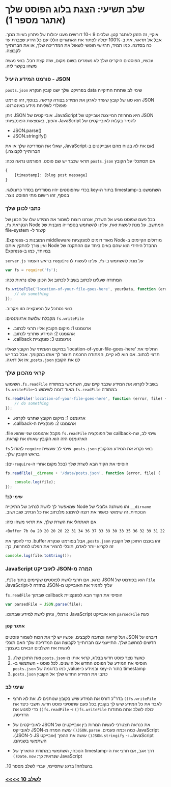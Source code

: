 # &#x202b; שלב תשיעי: הצגת בלוג הפוסט שלך (אתגר מספר 1)

&#x202b;
אוקיי, זה הזמן לאתגר קטן. שלבים 9 ו-10 דורשים מעט יכולות של פתרון בעיות ממך. אבל אל תדאגי, את ב-100% יכולה לפתור את האתגרים הללו עם כל הידע שצברת עד כה בסדנה.
כמו תמיד, תרגישי חופשי לשאול את המדריכה שלך, או את חברותייך לקבוצה.

&#x202b;
עכשיו, הפוסטים היקרים שלך לא נשמרים בשום מקום, שזה קצת חבל. בואי נעשה משהו בקשר לזה.

### &#x202b; JSON - פורמט המידע היעיל

&#x202b;
שימי לב שתחת התיקייה data בפרויקט שלך ישנו קובץ הנקרא `posts.json`

&#x202b;
JSON הוא סוג של קובץ שעוזר לארגן את המידע בצורה קריאה. בנוסף, זהו פורמט פופולרי לשליחת מידע באינטרנט.

&#x202b;
JSON היא מחרוזת המייצגת אובייקט של JavaScript. אובייקטים של JSON ניתן להמיר בקלות לאובייקטים של JavaScript והפוך, באמצעות הפונקציות:
* JSON.parse()
* JSON.stringify()

&#x202b;
(אם את לא בטוח מהם אובייקטים ב-JavaScript, שאלי את המדריכה שלך או את חברותייך לקבוצה.)

&#x202b;
אם תסתכלי על הקובץ `posts.json` תראי שכבר יש שם פוסט. הפורמט נראה ככה:

```js
{
    [timestamp]: [blog post message]
}
```

&#x202b;
השתמשנו ב-timestamp בתור ה-key בכדי שהפוסטים יהיו מסודרים בסדר כרונולוגי. בנוסף, זהו רישום מתי הפוסט נוצר.

### &#x202b; כתבי לכונן שלך

&#x202b;
בכל פעם שפוסט מגיע אל השרת, אנחנו רוצות לשמור את המידע שלו על הכונן של המחשב. על מנת לעשות זאת, עלינו להשתמש בספרייה מובנית של Node הנקראת `fs`, קיצור ל- file-system

&#x202b;
מודולים הקיימים ב-Node מאוד דומים לפונקציות middleware המובנות ב-Express. ההבדל היחידי הוא שהם באים ביחד עם ההתקנה של Node ואין צורך להתקין אותם במיוחד, כמו ב-Express

&#x202b;
על מנת להשתמש ב-`fs`, עלינו לעשות לו `require` בראש העמוד `server.js`

```js
var fs = require('fs');
```

&#x202b;
המתודה שעלינו לכתוב בשביל לכתוב אל הכונן שלנו נראית ככה:

```js
fs.writeFile('location-of-your-file-goes-here', yourData, function (error) {
    // do something
});
```

&#x202b;
בואי נסתכל על הפונקציה הזו מקרוב.

&#x202b;
`fs.writeFile` מקבלת שלושה ארגומנטים:

* &#x202b; ארגומנט 1: מיקום הקובץ אליו תרצי לכתוב.
* &#x202b; ארגומנט 2: המידע שתרצי לכתוב.
* &#x202b; ארגומנט 3: פונקציית callback.

&#x202b;
החליפי את 'location-of-your-file-goes-here' במיקום האמיתי של הקובץ שאליו תרצי לכתוב. אם הוא לא קיים, המתודה החכמה תיצור לך אותו במקומך. אבל כבר יש לנו את הקובץ `posts.json`, אז אל דאגה.

### &#x202b; קראי מהכונן שלך

&#x202b;
בשביל לקרוא את המידע שכבר קיים שם, השתמשי במתודה `fs.readFile`.
השימוש במתודה `fs.readFile` מאוד דומה לשימוש ב-`fs.writeFile`

```js
fs.readFile('location-of-your-file-goes-here', function (error, file) {
    // do something
});
```

* &#x202b; ארגומנט 1: מיקום הקובץ שתרצי לקרוא.
* &#x202b; ארגומנט 2: פונקציית ה-callback.

&#x202b;
שימי לב, שה-callback של הפונקציה `fs.readFile` מקבל ארגומנט שני שהוא file. הארגומנט הזה הוא הקובץ שאותו את קוראת.

&#x202b;
בואי נקרא את המידע מהקובץ `posts.json`. שימי לב שעשית `require` למודול `fs` בראש הקובץ שלך.

&#x202b;
הוסיפי את הקוד הבא לשרת שלך (בכל מקום אחרי ה-`require`-ים):

```js
fs.readFile(__dirname + '/data/posts.json', function (error, file) {

    console.log(file);
});
```

&#x202b;
**שימי לב!**

&#x202b;
`dirname__` זהו משתנה גלובלי של Node שמאפשר לך לגשת לנתיב של התיקייה הנוכחית. זה שימושי כאשר את רוצה להימנע מלכתוב את כל הנתיב שוב ושוב.

&#x202b;
אם תאתחלי את השרת שלך, את תראי משהו כזה:
```bash
<Buffer 7b 0a 20 20 20 20 22 31 34 36 37 33 39 30 33 35 36 32 39 31 22 3a 20 22 54 68 69 73 20 69 73 20 6d 79 20 76 65 72 79 20 66 69 72 73 74 20 62 6c 6f 67 ... >
```

&#x202b;
זהו בעצם התוכן של הקובץ `posts.json`, אבל בפורמט שנקרא buffer. כדי להפוך את זה לקריא יותר לאדם, תוכלי להמיר את הפלט למחרוזת, כך:

```js
console.log(file.toString());
```

### &#x202b; המרה מ-JSON לאובייקט JavaScript

&#x202b;
`File` הוא בפורמט של JSON כרגע. אם תרצי לגשת לפוסטים שקיימים בתוך `file`, עליך להמיר את האובייקט מ-JSON בחזרה ל-JavaScript

&#x202b;
הוסיפי את הקוד הבא לפונקציית callback שבתוך `fs.readFile`

```js
var parsedFile = JSON.parse(file);
```

&#x202b;
כעת `parsedFile` הוא אובייקט JavaScript נורמלי, וניתן לגשת למידע שבתוכו.


#### &#x202b; אתגר קטן

&#x202b;
דיברנו על JSON ועל קריאה וכתיבה לקבצים. עכשיו יש לך את הכוח לשמור פוסטים חדשים למחשב שלך. התייעצי עם חברותייך לקבוצה ועם המדריכה שלך האם תוכלי לעשות את השלבים הבאים בעצמך:

1. &#x202b; כאשר נוצר פוסט חדש בבלוג, קראי אותו מ-`posts.json` ואת התוכן שלו.
2. &#x202b; הוסיפי את המידע של הפוסט החדש אל הישנים. לכל פוסט - השתמשי ב-timestamp בתור ה-key ובמידע כ-value, כמו בדוגמה של `posts.json`
3. &#x202b; כתבי את המידע החדש שלך אל הקובץ `posts.json`

### &#x202b; שימי לב
* &#x202b;  `fs.writeFile()` בדר”כ דורס את המידע שיש בקובץ שנותנים לו. את לא תרצי לאבד את כל המידע שיש לך בקובץ בכל פעם שתוסיפי פוסט חדש. חשבי כיצד את יכולה לשלב אתה מתודות  `fs.writeFile()` ו-  `fs.readFile()`  כדי למנוע את הדריסה.
* &#x202b; את כנראה תצטרכי לעשות המרות בין אובייקטים של JSON לאובייקטים של JavaScript כמה וכמה פעמים. `JSON.parse()` עושה המרה מ-JSON לאובייקט JavaScript. ו- `JSON.stringify()` עושה את ההפך (אובייקט JS ל-JSON). השתמשי בשניהם.

* &#x202b; דרך אגב, אם תרצי את ה-timestamp הנוכחי, השתמשי במתודת התאריך של JavaScript שנראית כך:
           `Date.now()`

&#x202b;
בהצלחה! ברגע שתסיימי, עברי לשלב מספר 10.

### &#x202b; [לשלב 10 >>>>](https://github.com/node-girls/beginners-javascript-hebrew/blob/master/step10.md)